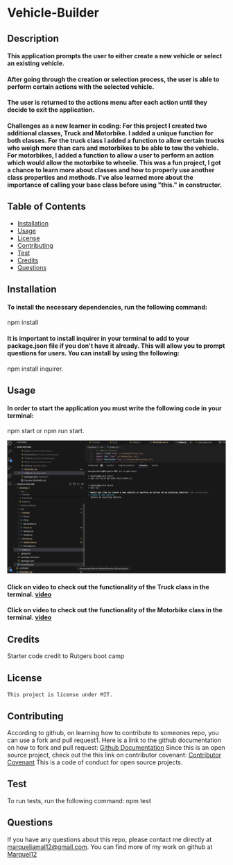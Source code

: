 # Vehicle-Builder

## Description 
#### This application prompts the user to either create a new vehicle or select an existing vehicle. 
#### After going through the creation or selection process, the user is able to perform certain actions with the selected vehicle. 
#### The user is returned to the actions menu after each action until they decide to exit the application.



#### Challenges as a new learner in coding: For this project I created two additional classes, Truck and Motorbike. I added a unique function for both classes. For the truck class I added a function to allow certain trucks who weigh more than cars and motorbikes to be able to tow the vehicle. For motorbikes, I added a function to allow a user to perform an action which would allow the motorbike to wheelie. This was a fun project, I got a chance to learn more about classes and how to properly use another class properties and methods. I've also learned more about the importance of calling your base class before using "this." in constructor. 



  ## Table of Contents
  * [Installation](#installation)
  * [Usage](#usage)
  * [License](#license)
  * [Contributing](#contributing)
  * [Test](#test)
  * [Credits](#credits)
  * [Questions](#questions)
  


  ## Installation
  #### To install the necessary dependencies, run the following command:
  npm install
  #### It is important to install inquirer in your terminal to add to your package.json file if you don't have it already. This will allow you to prompt questions for users. You can install by using the following: 
  npm install inquirer.


  ## Usage
 
  #### In order to start the application you must write the following code in your terminal:
  npm start or npm run start. 

  ![How to start application in the terminal](image.png)


  #### Click on video to check out the functionality of the Truck class in the terminal. [video](https://drive.google.com/file/d/17DvKj8-oRGUdPidCyhiFE1tLuMBpf9Ga/view?pli=1)
  
  #### Click on video to check out the functionality of the Motorbike class in the terminal. [video](https://drive.google.com/file/d/1f6yF_ig7sNiEQWRMQJNFZ7iVHIrYZR2h/view)
  

  ## Credits 
  Starter code credit to Rutgers boot camp 


   ## License
    This project is license under MIT. 
    
    
    
    
  
  
  ## Contributing
  According to github, on learning how to contribute to someones repo, you can use a fork and pull request1. Here is a link to the github documentation on how to fork and pull request: [Github Documentation](https://docs.github.com/en/get-started/exploring-projects-on-github/contributing-to-a-project)
  Since this is an open source project, check out the this link on contributor covenant: [Contributor Covenant](https://www.contributor-covenant.org/) This is a code of conduct for open source projects.
  
  ## Test
  To run tests, run the following command:
  npm test
  


  
  ## Questions
  If you have any questions about this repo, please contact me directly at marqueljamal12@gmail.com. You can find more of my work on github at [Marquel12](https://github.com/marquel12/Readme-Generator-) 
  
